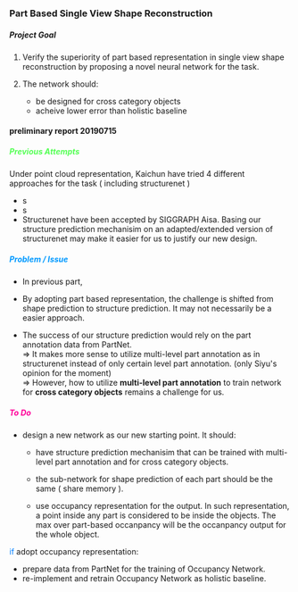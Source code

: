 ### Part Based Single View Shape Reconstruction
##### Project Goal
1. Verify the superiority of part based representation in single view shape reconstruction by proposing a novel neural network for the task.

2. The network should:
    - be designed for cross category objects
    - acheive lower error than holistic baseline

#### preliminary report 20190715
##### <font color=#55ff55>Previous Attempts </font>

Under point cloud representation, Kaichun have tried 4 different approaches for the task ( including structurenet )
- s
- s
- Structurenet have been accepted by SIGGRAPH Aisa. Basing our structure prediction mechanisim on an adapted/extended version of structurenet may make it easier for us to justify our new design.  

##### <font color=#0099ff>Problem / Issue </font>
- In previous part, 

- By adopting part based representation, the challenge is shifted from shape prediction to structure prediction. It may not necessarily be a easier approach.

- The success of our structure prediction would rely on the part annotation data from PartNet.  
=> It makes more sense to utilize multi-level part annotation as in structurenet instead of only certain level part annotation. (only Siyu's opinion for the moment)  
=> However, how to utilize **multi-level part annotation** to train network for **cross category objects** remains a challenge for us.


##### <font color=#ff0099>To Do </font> 
- design a new network as our new starting point. It should:

  - have structure prediction mechanisim that can be trained with multi-level part annotation and for cross category objects.
  
  - the sub-network for shape prediction of each part should be the same ( share memory ).
  
  - use occupancy representation for the output. In such representation, a point inside any part is considered to be inside the objects. The max over part-based occanpancy will be the occanpancy output for the whole object. 

<font color=#007fff>if</font> adopt occupancy representation:
- prepare data from PartNet for the training of Occupancy Network.
- re-implement and retrain Occupancy Network as holistic baseline.
